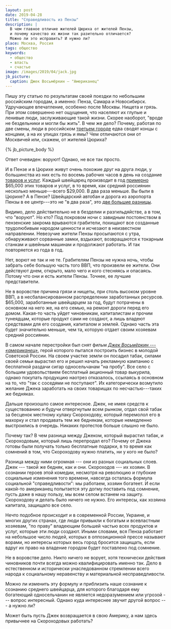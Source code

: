```yaml
---
layout: post
date: 2019-04-28
title: "Справедливость из Пензы"
description: |
  В чем главное отличие жителей Цюриха от жителей Пензы,
  и почему качество их жизни так разительно отличается?
  Можно ли это исправить? И нужно ли?
place: Москва, Россия
tags: общество
keywords:
  - общество
  - власть
  - счастье
image: /images/2019/04/jack.jpg
jb_picture:
  caption: Джек Восьмёркин — "Американец"
---
```


Пишу эту статью по результатам своей поездки по небольшим российским городам,
а именно: Пенза, Самара и Новосибирск. Удручающее впечатление,
особенно после Москвы. Нищета и грязь. При этом совершенно нет
ощущения, что населяют их глупые и ленивые люди, заслуживающие такой жизни.
Скорее наоборот, "вроде не бездельники и могли бы жить". В чем же дело?
Почему, работая по две смены, люди в российском
[третьем городе](https://snob.ru/profile/31960/blog/151492) едва сводят
концы с концами, а на их улицах грязь и ямы? Чем отличаются они от Москвичей
или, скажем, от жителей Цюриха?

{% jb_picture_body %}

<!--more-->

Ответ очевиден: воруют! Однако, не все так просто.

И в Пензе и в Цюрихе живут очень похожие друг на друга
люди, у большинства из них есть по восемь рабочих часов в день на
создание [товаров и услуг](https://ru.wikipedia.org/wiki/%D0%92%D0%B0%D0%BB%D0%BE%D0%B2%D0%BE%D0%B9_%D0%B2%D0%BD%D1%83%D1%82%D1%80%D0%B5%D0%BD%D0%BD%D0%B8%D0%B9_%D0%BF%D1%80%D0%BE%D0%B4%D1%83%D0%BA%D1%82).
Каждый швейцарец производит в год
[примерно](https://ru.wikipedia.org/wiki/%D0%A1%D0%BF%D0%B8%D1%81%D0%BE%D0%BA_%D1%81%D1%82%D1%80%D0%B0%D0%BD_%D0%BF%D0%BE_%D0%92%D0%92%D0%9F_(%D0%9F%D0%9F%D0%A1)_%D0%BD%D0%B0_%D0%B4%D1%83%D1%88%D1%83_%D0%BD%D0%B0%D1%81%D0%B5%D0%BB%D0%B5%D0%BD%D0%B8%D1%8F)
$65,000 этих товаров и услуг, в то время, как
средний россиянин несколько меньше---всего
$29,000. В два раза меньше. Вы были в Цюрихе? А в Пензе?
Швейцарский автобан и дорога из аэропорта Пензы в ее центр---это не "в два раза",
это [две большие разницы](https://ru.wikipedia.org/wiki/%D0%A0%D1%83%D1%81%D1%81%D0%BA%D0%B8%D0%B9_%D1%8F%D0%B7%D1%8B%D0%BA_%D0%9E%D0%B4%D0%B5%D1%81%D1%81%D1%8B).

Видимо, дело действительно не в безделии и разгильдяйстве, а в том, что "воруют".
Но кто? Под покровом ночи с завидным постоянством
в пензенские закрома врываются грабители, похищают все созданные
трудолюбивым народом ценности и исчезают в неизвестном направлении.
Невезучие жители Пензы просыпаются с утра, обнаруживают сорванные
замки, вздыхают, возвращаются к токарным станкам и швейным машинам и
продолжают работать. И так повторяется из года в год.

Нет, ворют не так и не те. Грабителям Пензы не нужна ночь, чтобы забрать себе
большую часть того ВВП, что произвели ее жители. Они действуют днем, открыто,
мало чего и кого стесняясь и опасаясь. Потому что они и есть жители Пензы.
Точнее, ее лучшие представители.

Не в воровстве причина грязи и нищеты, при столь высоком уровне ВВП,
а в несбалансированном распределении заработанных ресурсов.
$65,000, заработанные швейцарцем за год, будут потрачены в основном
на него же, на его семью, на ремонт дороги перед его домом. Какая-то
часть уйдет чиновникам, капиталистам и прочим тунеядцам, которые продукт
сами не создают, а лишь владеют средствами для его создания, капиталом и землей.
Однако часть эта будет значительно меньше, чем та, которую отдает
своим хозяевам средний россиянин.

В самом начале перестройки был снят фильм
[_Джек Восьмёркин --- «американец»_](https://ru.wikipedia.org/wiki/%D0%94%D0%B6%D0%B5%D0%BA_%D0%92%D0%BE%D1%81%D1%8C%D0%BC%D1%91%D1%80%D0%BA%D0%B8%D0%BD_%E2%80%94_%C2%AB%D0%B0%D0%BC%D0%B5%D1%80%D0%B8%D0%BA%D0%B0%D0%BD%D0%B5%D1%86%C2%BB),
герой которого пытался построить бизнес в молодой Советской России.
На своем участке земли он посадил табак, силами своей семьи вырастил его
и решил начать рекламную кампанию с бесплатной раздачи сигар односельчанам "на пробу".
Все село с большим удовольствием бесплатный акционный товар
выкурила, однако покупать продукцию наотрез отказалось, ссылаясь в основном на то,
что "так с соседями не поступают". Их категорически возмутило желание Джека
заработать на своих товарищах по несчастью---таких же бедняках.

Дальше произошло самое интересное. Джек, не имея средств к существованию и будучи
отвергнутым всем рынком, отдал свой табак за бесценок местному кулаку Скороходову, который
перемолол его в махорку и стал продавать тем же беднякам, которые немедленно
выстроились в очередь. Никаких протестов больше слышно не было.

Почему так? В чем разница между Джеком, который вырастил табак,
и Скороходовым, который лишь перепродал его? Почему от Джека готовы были получать
только бесплатные подарки, в то время как сомнений в том, что
Скороходову нужно платить, ни у кого не было?

Разница между ними огромная ---
они из разных социальных слоев. Джек --- такой же бедняк, как и они.
Скороходов --- их хозяин. В сознании героев этой комедии, несмотря на
революцию и глубокие социальные изменения того времени, навсегда осталась формула
социальной "справедливости": мы работаем, хозяин богатеет. И если какой-то американец
попытается эту догму поставить под сомнение, пусть даже в нашу пользу, мы всем селом встанем
на защиту. Скороходову и делать было ничего не нужно. Его интересы,
как хозяина капитала, защищало все село.

Нечто подобное происходит и в современной России, Украине, и многих других
странах, где люди привыкли к богатым и всевластным хозяевам, "по праву"
владеющим большей частью всех продуктов и услуг, которые эти люди создают.
Иными словами, вся Пенза работает на небольшое число людей, которых в
оппозиционной прессе называют ворами, но интересы которых весь город
бросится защищать, если вдруг их право на владение городом будет поставлено
под сомнение.

Не в воровстве дело. Никто ничего не ворует, хотя технически действия
чиновников почти всегда можно квалифицировать именно так. Дело в естественном и исторически
унаследованном стремлении всего народа к социальному неравенству и
материальной несправедливости.

Можно ли изменить эту формулу и приблизить наше сознание к сознанию
среднего швейцарца, для которого благодаря ему богатеющий односельчанин
не является недоразумением или угрозой --- вопрос интересный. Однако куда интереснее звучит другой вопрос ---
а нужно ли?

Может быть пусть Джек возвращается в свою Америку, а нам здесь
привычнее на Скороходовых работать?
